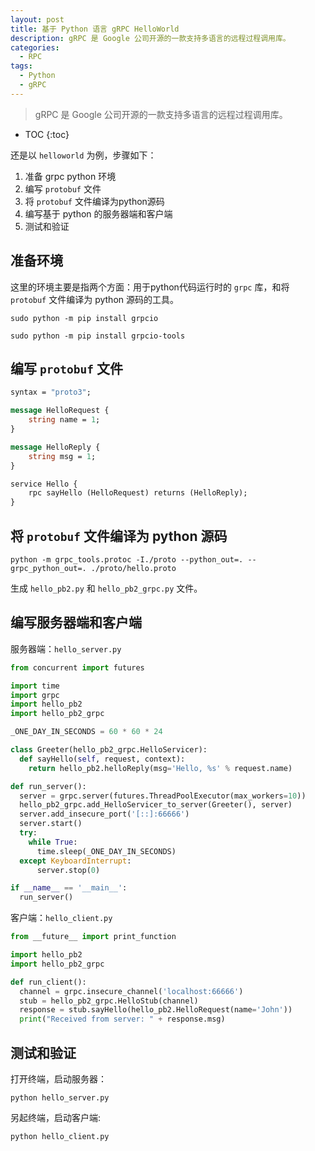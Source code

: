 ```yaml
---
layout: post
title: 基于 Python 语言 gRPC HelloWorld
description: gRPC 是 Google 公司开源的一款支持多语言的远程过程调用库。
categories: 
  - RPC
tags: 
  - Python
  - gRPC
---
```


> gRPC 是 Google 公司开源的一款支持多语言的远程过程调用库。

<!-- more -->
* TOC
{:toc}

还是以 `helloworld` 为例，步骤如下：

1. 准备 grpc python 环境
2. 编写 `protobuf` 文件
3. 将 `protobuf` 文件编译为python源码
4. 编写基于 python 的服务器端和客户端
5. 测试和验证

## 准备环境

这里的环境主要是指两个方面：用于python代码运行时的 `grpc` 库，和将 `protobuf` 文件编译为 python 源码的工具。

```shell
sudo python -m pip install grpcio
```

```shell
sudo python -m pip install grpcio-tools
```

## 编写 `protobuf` 文件

```protobuf
syntax = "proto3";

message HelloRequest {
	string name = 1;
}

message HelloReply {
	string msg = 1;
}

service Hello {
	rpc sayHello (HelloRequest) returns (HelloReply);
}
```

## 将 `protobuf` 文件编译为 python 源码

```shell
python -m grpc_tools.protoc -I./proto --python_out=. --grpc_python_out=. ./proto/hello.proto
```

生成 `hello_pb2.py` 和 `hello_pb2_grpc.py` 文件。

## 编写服务器端和客户端

服务器端：`hello_server.py`

```python
from concurrent import futures

import time
import grpc
import hello_pb2
import hello_pb2_grpc

_ONE_DAY_IN_SECONDS = 60 * 60 * 24

class Greeter(hello_pb2_grpc.HelloServicer):
  def sayHello(self, request, context):
    return hello_pb2.helloReply(msg='Hello, %s' % request.name)

def run_server():
  server = grpc.server(futures.ThreadPoolExecutor(max_workers=10))
  hello_pb2_grpc.add_HelloServicer_to_server(Greeter(), server)
  server.add_insecure_port('[::]:66666')
  server.start()
  try:
    while True:
      time.sleep(_ONE_DAY_IN_SECONDS)
  except KeyboardInterrupt:
      server.stop(0)

if __name__ == '__main__':
  run_server()
```

客户端：`hello_client.py`

```python
from __future__ import print_function

import hello_pb2
import hello_pb2_grpc

def run_client():
  channel = grpc.insecure_channel('localhost:66666')
  stub = hello_pb2_grpc.HelloStub(channel)
  response = stub.sayHello(hello_pb2.HelloRequest(name='John'))
  print("Received from server: " + response.msg)
```

## 测试和验证

打开终端，启动服务器：

```shell
python hello_server.py
```

另起终端，启动客户端:

```shell
python hello_client.py
```